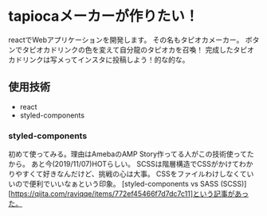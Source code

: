 # tapiocaメーカーが作りたい！
reactでWebアプリケーションを開発します。
その名もタピオカメーカー。
ボタンでタピオカドリンクの色を変えて自分龍のタピオカを召喚！
完成したタピオカドリンクは写メってインスタに投稿しよう！的な的な。

## 使用技術
* react
* styled-components

### styled-components
初めて使ってみる。理由はAmebaのAMP Story作ってる人がこの技術使ってたから。
あと今(2019/11/07)HOTらしい。
SCSSは階層構造でCSSがかけてわかりやすくて好きなんだけど、挑戦の心は大事。
CSSをファイルわけしなくていいので便利でいいなぁという印象。
[styled-components vs SASS (SCSS)][https://qiita.com/raviqqe/items/772ef45466f7d7dc7c11]という記事があった。
